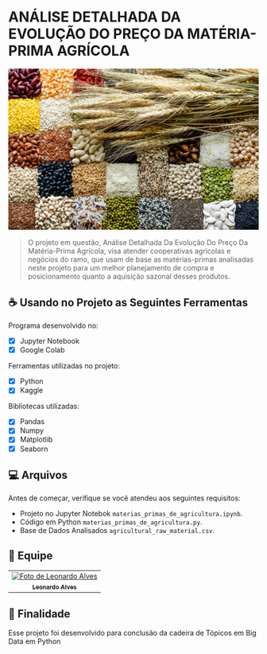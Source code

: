 # ANÁLISE DETALHADA DA EVOLUÇÃO DO PREÇO DA MATÉRIA-PRIMA AGRÍCOLA

<img src="imagem.png" alt="Exemplo imagem">

> O projeto em questão, Análise Detalhada Da Evolução Do Preço Da Matéria-Prima Agrícola, visa atender cooperativas agrícolas e negócios do ramo, que usam de base as matérias-primas analisadas neste projeto para um melhor planejamento de compra e posicionamento quanto a aquisição sazonal desses produtos.

## ☕ Usando no Projeto as Seguintes Ferramentas

Programa desenvolvido no:

- [x] Jupyter Notebook
- [x] Google Colab

Ferramentas utilizadas no projeto:

- [x] Python
- [x] Kaggle

Bibliotecas utilizadas:

- [x] Pandas
- [x] Numpy
- [x] Matplotlib
- [x] Seaborn

## 💻 Arquivos

Antes de começar, verifique se você atendeu aos seguintes requisitos:

- Projeto no Jupyter Notebok `materias_primas_de_agricultura.ipynb`.
- Código em Python `materias_primas_de_agricultura.py`. 
- Base de Dados Analisados `agricultural_raw_material.csv`.

## 🤝 Equipe

<table>
  <tr>
    <td align="center">
      <a href="#" title="foto de Leonardo Alves">
        <img src="https://avatars.githubusercontent.com/u/106628674?v=4" width="100px;" alt="Foto de Leonardo Alves"/><br>
        <sub>
          <b>Leonardo Alves</b>
        </sub>
      </a>
    </td>
  </tr>
</table>

## 📝 Finalidade

Esse projeto foi desenvolvido para conclusão da cadeira de Tópicos em Big Data em Python
